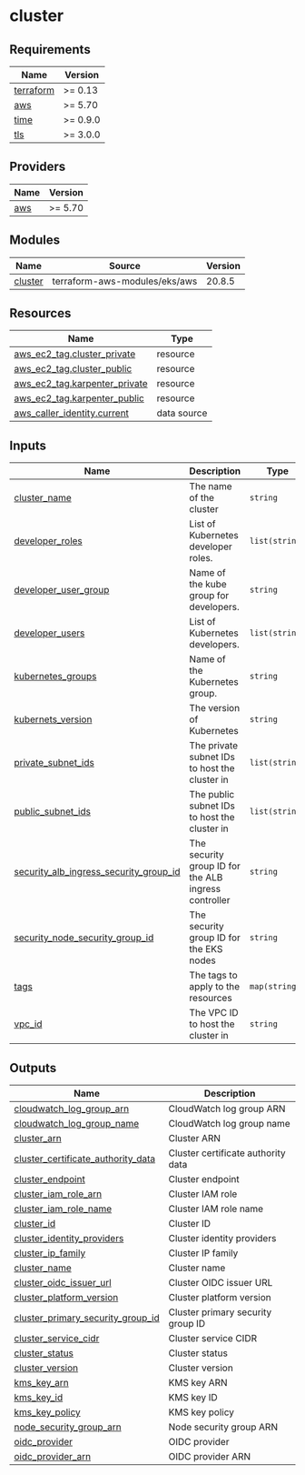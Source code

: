# cluster

<!-- BEGIN_TF_DOCS -->
## Requirements

| Name | Version |
|------|---------|
| <a name="requirement_terraform"></a> [terraform](#requirement\_terraform) | >= 0.13 |
| <a name="requirement_aws"></a> [aws](#requirement\_aws) | >= 5.70 |
| <a name="requirement_time"></a> [time](#requirement\_time) | >= 0.9.0 |
| <a name="requirement_tls"></a> [tls](#requirement\_tls) | >= 3.0.0 |

## Providers

| Name | Version |
|------|---------|
| <a name="provider_aws"></a> [aws](#provider\_aws) | >= 5.70 |

## Modules

| Name | Source | Version |
|------|--------|---------|
| <a name="module_cluster"></a> [cluster](#module\_cluster) | terraform-aws-modules/eks/aws | 20.8.5 |

## Resources

| Name | Type |
|------|------|
| [aws_ec2_tag.cluster_private](https://registry.terraform.io/providers/hashicorp/aws/latest/docs/resources/ec2_tag) | resource |
| [aws_ec2_tag.cluster_public](https://registry.terraform.io/providers/hashicorp/aws/latest/docs/resources/ec2_tag) | resource |
| [aws_ec2_tag.karpenter_private](https://registry.terraform.io/providers/hashicorp/aws/latest/docs/resources/ec2_tag) | resource |
| [aws_ec2_tag.karpenter_public](https://registry.terraform.io/providers/hashicorp/aws/latest/docs/resources/ec2_tag) | resource |
| [aws_caller_identity.current](https://registry.terraform.io/providers/hashicorp/aws/latest/docs/data-sources/caller_identity) | data source |

## Inputs

| Name | Description | Type | Default | Required |
|------|-------------|------|---------|:--------:|
| <a name="input_cluster_name"></a> [cluster\_name](#input\_cluster\_name) | The name of the cluster | `string` | `""` | no |
| <a name="input_developer_roles"></a> [developer\_roles](#input\_developer\_roles) | List of Kubernetes developer roles. | `list(string)` | `[]` | no |
| <a name="input_developer_user_group"></a> [developer\_user\_group](#input\_developer\_user\_group) | Name of the kube group for developers. | `string` | `"value"` | no |
| <a name="input_developer_users"></a> [developer\_users](#input\_developer\_users) | List of Kubernetes developers. | `list(string)` | `[]` | no |
| <a name="input_kubernetes_groups"></a> [kubernetes\_groups](#input\_kubernetes\_groups) | Name of the Kubernetes group. | `string` | `"value"` | no |
| <a name="input_kubernets_version"></a> [kubernets\_version](#input\_kubernets\_version) | The version of Kubernetes | `string` | `""` | no |
| <a name="input_private_subnet_ids"></a> [private\_subnet\_ids](#input\_private\_subnet\_ids) | The private subnet IDs to host the cluster in | `list(string)` | `[]` | no |
| <a name="input_public_subnet_ids"></a> [public\_subnet\_ids](#input\_public\_subnet\_ids) | The public subnet IDs to host the cluster in | `list(string)` | `[]` | no |
| <a name="input_security_alb_ingress_security_group_id"></a> [security\_alb\_ingress\_security\_group\_id](#input\_security\_alb\_ingress\_security\_group\_id) | The security group ID for the ALB ingress controller | `string` | `"value"` | no |
| <a name="input_security_node_security_group_id"></a> [security\_node\_security\_group\_id](#input\_security\_node\_security\_group\_id) | The security group ID for the EKS nodes | `string` | `"value"` | no |
| <a name="input_tags"></a> [tags](#input\_tags) | The tags to apply to the resources | `map(string)` | `{}` | no |
| <a name="input_vpc_id"></a> [vpc\_id](#input\_vpc\_id) | The VPC ID to host the cluster in | `string` | `"value"` | no |

## Outputs

| Name | Description |
|------|-------------|
| <a name="output_cloudwatch_log_group_arn"></a> [cloudwatch\_log\_group\_arn](#output\_cloudwatch\_log\_group\_arn) | CloudWatch log group ARN |
| <a name="output_cloudwatch_log_group_name"></a> [cloudwatch\_log\_group\_name](#output\_cloudwatch\_log\_group\_name) | CloudWatch log group name |
| <a name="output_cluster_arn"></a> [cluster\_arn](#output\_cluster\_arn) | Cluster ARN |
| <a name="output_cluster_certificate_authority_data"></a> [cluster\_certificate\_authority\_data](#output\_cluster\_certificate\_authority\_data) | Cluster certificate authority data |
| <a name="output_cluster_endpoint"></a> [cluster\_endpoint](#output\_cluster\_endpoint) | Cluster endpoint |
| <a name="output_cluster_iam_role_arn"></a> [cluster\_iam\_role\_arn](#output\_cluster\_iam\_role\_arn) | Cluster IAM role |
| <a name="output_cluster_iam_role_name"></a> [cluster\_iam\_role\_name](#output\_cluster\_iam\_role\_name) | Cluster IAM role name |
| <a name="output_cluster_id"></a> [cluster\_id](#output\_cluster\_id) | Cluster ID |
| <a name="output_cluster_identity_providers"></a> [cluster\_identity\_providers](#output\_cluster\_identity\_providers) | Cluster identity providers |
| <a name="output_cluster_ip_family"></a> [cluster\_ip\_family](#output\_cluster\_ip\_family) | Cluster IP family |
| <a name="output_cluster_name"></a> [cluster\_name](#output\_cluster\_name) | Cluster name |
| <a name="output_cluster_oidc_issuer_url"></a> [cluster\_oidc\_issuer\_url](#output\_cluster\_oidc\_issuer\_url) | Cluster OIDC issuer URL |
| <a name="output_cluster_platform_version"></a> [cluster\_platform\_version](#output\_cluster\_platform\_version) | Cluster platform version |
| <a name="output_cluster_primary_security_group_id"></a> [cluster\_primary\_security\_group\_id](#output\_cluster\_primary\_security\_group\_id) | Cluster primary security group ID |
| <a name="output_cluster_service_cidr"></a> [cluster\_service\_cidr](#output\_cluster\_service\_cidr) | Cluster service CIDR |
| <a name="output_cluster_status"></a> [cluster\_status](#output\_cluster\_status) | Cluster status |
| <a name="output_cluster_version"></a> [cluster\_version](#output\_cluster\_version) | Cluster version |
| <a name="output_kms_key_arn"></a> [kms\_key\_arn](#output\_kms\_key\_arn) | KMS key ARN |
| <a name="output_kms_key_id"></a> [kms\_key\_id](#output\_kms\_key\_id) | KMS key ID |
| <a name="output_kms_key_policy"></a> [kms\_key\_policy](#output\_kms\_key\_policy) | KMS key policy |
| <a name="output_node_security_group_arn"></a> [node\_security\_group\_arn](#output\_node\_security\_group\_arn) | Node security group ARN |
| <a name="output_oidc_provider"></a> [oidc\_provider](#output\_oidc\_provider) | OIDC provider |
| <a name="output_oidc_provider_arn"></a> [oidc\_provider\_arn](#output\_oidc\_provider\_arn) | OIDC provider ARN |
<!-- END_TF_DOCS -->
